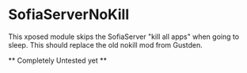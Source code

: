 # SofiaServerNoKill
This xposed module skips the SofiaServer "kill all apps" when going to sleep.
This should replace the old nokill mod from Gustden.

** Completely Untested yet **
